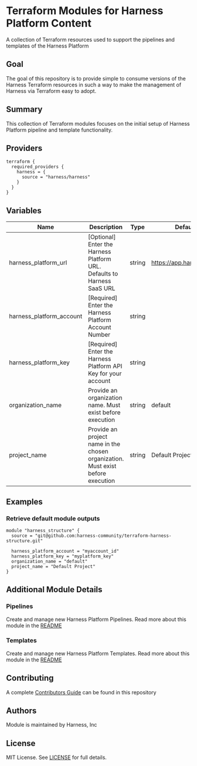 # Terraform Modules for Harness Platform Content
A collection of Terraform resources used to support the pipelines and templates of the Harness Platform

## Goal
The goal of this repository is to provide simple to consume versions of the Harness Terraform resources in such a way to make the management of Harness via Terraform easy to adopt.

## Summary
This collection of Terraform modules focuses on the initial setup of Harness Platform pipeline and template functionality.

## Providers

```
terraform {
  required_providers {
    harness = {
      source = "harness/harness"
    }
  }
}
```

## Variables
| Name | Description | Type | Default Value | Mandatory |
| --- | --- | --- | --- | --- |
| harness_platform_url | [Optional] Enter the Harness Platform URL.  Defaults to Harness SaaS URL | string | https://app.harness.io/gateway | |
| harness_platform_account | [Required] Enter the Harness Platform Account Number | string | | X |
| harness_platform_key | [Required] Enter the Harness Platform API Key for your account | string | | X |
| organization_name | Provide an organization name.  Must exist before execution | string | default | |
| project_name | Provide an project name in the chosen organization.  Must exist before execution | string | Default Project | |

## Examples
### Retrieve default module outputs
```
module "harness_structure" {
  source = "git@github.com:harness-community/terraform-harness-structure.git"

  harness_platform_account = "myaccount_id"
  harness_platform_key = "myplatform_key"
  organization_name = "default"
  project_name = "Default Project"
}
```

## Additional Module Details

### Pipelines
Create and manage new Harness Platform Pipelines.  Read more about this module in the [README](modules/pipelines/README.md)

### Templates
Create and manage new Harness Platform Templates.  Read more about this module in the [README](modules/templates/README.md)

## Contributing
A complete [Contributors Guide](CONTRIBUTING.md) can be found in this repository

## Authors
Module is maintained by Harness, Inc

## License

MIT License. See [LICENSE](LICENSE) for full details.
